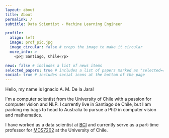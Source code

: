 ```yaml
---
layout: about
title: About
permalink: /
subtitle: Data Scientist - Machine Learning Engineer

profile:
  align: left
  image: prof_pic.jpg
  image_circular: false # crops the image to make it circular
  more_info: >
    <p>📍 Santiago, Chile</p>

news: false # includes a list of news items
selected_papers: true # includes a list of papers marked as "selected={true}"
social: true # includes social icons at the bottom of the page
---
```


Hello, my name is Ignacio A. M. De la Jara! 

I'm a computer scientist from the University of Chile with a passion for computer vision and NLP. I currently live in Santiago de Chile, but I am packing my bags to head to Australia to pursue a PhD in computer vision and mathematics.

I have worked as a data scientist at [BCI](https://www.bci.cl/) and currently serve as a part-time professor for [MDS7202](https://github.com/MDS7202/MDS7202) at the University of Chile.

